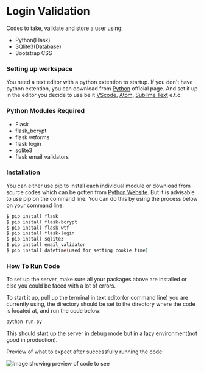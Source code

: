 # Login Validation
Codes to take, validate and store a user using:
- Python(Flask)
- SQlite3(Database)
- Bootstrap CSS

### Setting up workspace
You need a text editor with a python extention to startup. If you don't have python extention, you can download from [Python](www.python.org) official page. And set it up in the editor you decide to use be it [VScode](code.visualstudio.com), [Atom](atom.io), [Sublime Text](www.sublimetext.com) e.t.c.

### Python Modules Required
- Flask
- flask_bcrypt
- flask wtforms
- flask login
- sqlite3
- flask email_validators

### Installation
You can either use pip to install each individual module or download from source codes which can be gotten from [Python Website](www.python.org). But it is advisable to use pip on the command line.
You can do this by using the process below on your command line:
```sh
$ pip install flask
$ pip install flask-bcrypt
$ pip install flask-wtf
$ pip install flask-login
$ pip install sqlite3
$ pip install email_validator
$ pip install datetime(used for setting cookie time)
```

### How To Run Code
To set up the server, make sure all your packages above are installed or else you could be faced with a lot of errors.

To start it up, pull up the terminal in text editor(or command line) you are currently using, the directory should be set to the directory where the code is located at, and run the code below:
```sh
python run.py
```
This should start up the server in debug mode but in a lazy environment(not good in production).

Preview of what to expect after successfully running the code:

![Image showing preview of code to see](https://github.com/jamesconfy/Login_Validation/static/assests/login_validation.png)